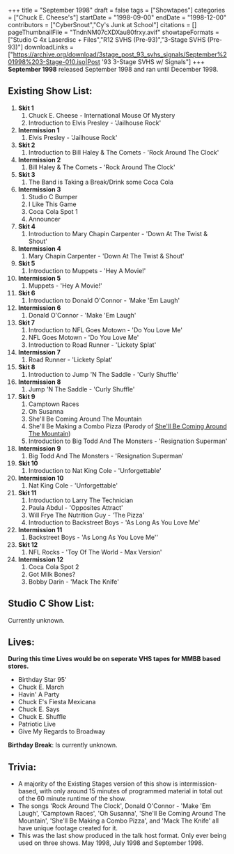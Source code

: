 +++
title = "September 1998"
draft = false
tags = ["Showtapes"]
categories = ["Chuck E. Cheese's"]
startDate = "1998-09-00"
endDate = "1998-12-00"
contributors = ["CyberSnout","Cy's Junk at School"]
citations = []
pageThumbnailFile = "TndnNM07cXDXau80frxy.avif"
showtapeFormats = ["Studio C 4x Laserdisc + Files","R12 SVHS (Pre-93)","3-Stage SVHS (Pre-93)"]
downloadLinks = ["https://archive.org/download/3stage_post_93_svhs_signals/September%201998%203-Stage-010.iso|Post '93 3-Stage SVHS w/ Signals"]
+++
**September 1998** released September 1998 and ran until December 1998.

## Existing Show List:

1.  **Skit 1**
    1.  Chuck E. Cheese - International Mouse Of Mystery
    2.  Introduction to Elvis Presley - 'Jailhouse Rock'
2.  **Intermission 1**
    1.  Elvis Presley - 'Jailhouse Rock'
3.  **Skit 2**
    1.  Introduction to Bill Haley & The Comets - 'Rock Around The Clock'
4.  **Intermission 2**
    1.  Bill Haley & The Comets - 'Rock Around The Clock'
5.  **Skit 3**
    1.  The Band is Taking a Break/Drink some Coca Cola
6.  **Intermission 3**
    1.  Studio C Bumper
    2.  I Like This Game
    3.  Coca Cola Spot 1
    4.  Announcer
7.  **Skit 4**
    1.  Introduction to Mary Chapin Carpenter - 'Down At The Twist & Shout'
8.  **Intermission 4**
    1.  Mary Chapin Carpenter - 'Down At The Twist & Shout'
9.  **Skit 5**
    1.  Introduction to Muppets - 'Hey A Movie!'
10. **Intermission 5**
    1.  Muppets - 'Hey A Movie!'
11. **Skit 6**
    1.  Introduction to Donald O'Connor - 'Make 'Em Laugh'
12. **Intermission 6**
    1.  Donald O'Connor - 'Make 'Em Laugh'
13. **Skit 7**
    1.  Introduction to NFL Goes Motown - 'Do You Love Me'
    2.  NFL Goes Motown - 'Do You Love Me'
    3.  Introduction to Road Runner - 'Lickety Splat'
14. **Intermission 7**
    1.  Road Runner - 'Lickety Splat'
15. **Skit 8**
    1.  Introduction to Jump 'N The Saddle - 'Curly Shuffle'
16. **Intermission 8**
    1.  Jump 'N The Saddle - 'Curly Shuffle'
17. **Skit 9**
    1.  Camptown Races
    2.  Oh Susanna
    3.  She'll Be Coming Around The Mountain
    4.  She'll Be Making a Combo Pizza (Parody of [She'll Be Coming Around The Mountain](https://en.wikipedia.org/wiki/She%27ll_Be_Coming_%27Round_the_Mountain))
    5.  Introduction to Big Todd And The Monsters - 'Resignation Superman'
18. **Intermission 9**
    1.  Big Todd And The Monsters - 'Resignation Superman'
19. **Skit 10**
    1.  Introduction to Nat King Cole - 'Unforgettable'
20. **Intermission 10**
    1.  Nat King Cole - 'Unforgettable'
21. **Skit 11**
    1.  Introduction to Larry The Technician
    2.  Paula Abdul - 'Opposites Attract'
    3.  Will Frye The Nutrition Guy - 'The Pizza'
    4.  Introduction to Backstreet Boys - 'As Long As You Love Me'
22. **Intermission 11**
    1.  Backstreet Boys - 'As Long As You Love Me''
23. **Skit 12**
    1.  NFL Rocks - 'Toy Of The World - Max Version'
24. **Intermission 12**
    1.  Coca Cola Spot 2
    2.  Got Milk Bones?
    3.  Bobby Darin - 'Mack The Knife'

## Studio C Show List:

Currently unknown.

## Lives:

**During this time Lives would be on seperate VHS tapes for MMBB based stores.**

- Birthday Star 95'
- Chuck E. March
- Havin' A Party
- Chuck E's Fiesta Mexicana
- Chuck E. Says
- Chuck E. Shuffle
- Patriotic Live
- Give My Regards to Broadway

**Birthday Break**: Is currently unknown.

## Trivia:

- A majority of the Existing Stages version of this show is intermission-based, with only around 15 minutes of programmed material in total out of the 60 minute runtime of the show.
- The songs 'Rock Around The Clock', Donald O'Connor - 'Make 'Em Laugh', 'Camptown Races', 'Oh Susanna', 'She'll Be Coming Around The Mountain', 'She'll Be Making a Combo Pizza', and 'Mack The Knife' all have unique footage created for it.
- This was the last show produced in the talk host format. Only ever being used on three shows. May 1998, July 1998 and September 1998.
